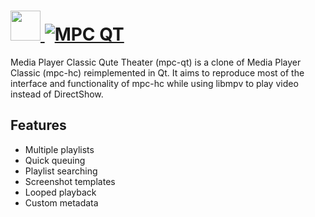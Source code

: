 # [<img src="https://cdn.jsdelivr.net/gh/JourneyOver/chocolatey-packages@76c7b31b4ba90b90decfbc40c928a9b939973555/deprecated/mpc-qt/icons/48x48.png" height="48" width="48" /> ![MPC QT](https://img.shields.io/chocolatey/v/mpc-qt.svg?label=MPC%20QT&style=for-the-badge)](https://chocolatey.org/packages/mpc-qt)

Media Player Classic Qute Theater (mpc-qt) is a clone of Media Player Classic (mpc-hc) reimplemented in Qt. It aims to reproduce most of the interface and functionality of mpc-hc while using libmpv to play video instead of DirectShow.

## Features

- Multiple playlists
- Quick queuing
- Playlist searching
- Screenshot templates
- Looped playback
- Custom metadata
